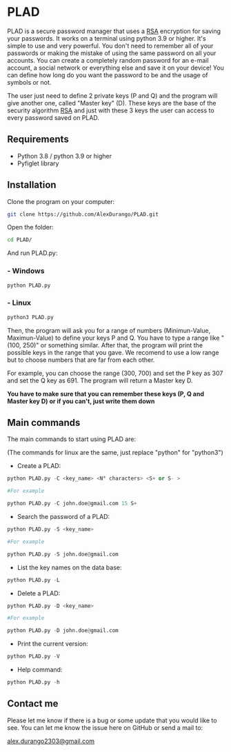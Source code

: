 # PLAD
PLAD is a secure password manager that uses a [RSA](https://www.comparitech.com/blog/information-security/rsa-encryption/) encryption for saving your passwords. It works on a terminal using python 3.9 or higher. It's simple to use and very powerful.
You don't need to remember all of your passwords or making the mistake of using the same password on all your accounts. You can create a completely random password for an e-mail account, a social network or everything else and save it on your device! You can define how long do you want the password to be and the usage of symbols or not.

The user just need to define 2 private keys (P and Q) and the program will give another one, called "Master key" (D). These keys are the base of the security algorithm [RSA](https://www.comparitech.com/blog/information-security/rsa-encryption/) and
just with these 3 keys the user can access to every password saved on PLAD.
 
## Requirements

- Python 3.8 / python 3.9 or higher
- Pyfiglet library

## Installation
Clone the program on your computer:
```bash
git clone https://github.com/AlexDurango/PLAD.git
```

Open the folder:
```bash
cd PLAD/
```

And run PLAD.py:
### - Windows
```python
python PLAD.py
```

### - Linux
```python
python3 PLAD.py
```

Then, the program will ask you for a range of numbers (Minimun-Value, Maximun-Value) to define your keys P and Q.
You have to type a range like "(100, 250)" or something similar. After that, the program will print the possible keys in the range that you gave. We recomend to use a low range but to choose numbers that are far from each other.

For example, you can choose the range (300, 700) and set the P key as 307 and set the Q key as 691.
The program will return a Master key D. 

**You have to make sure that you can remember these keys (P, Q and Master key D) or if you can't, just write them down**


## Main commands

The main commands to start using PLAD are:

(The commands for linux are the same, just replace "python" for "python3")

- Create a PLAD:
```python
python PLAD.py -C <key_name> <N° characters> <S+ or S- >

#For example

python PLAD.py -C john.doe@gmail.com 15 S+
```

- Search the password of a PLAD:
```python
python PLAD.py -S <key_name>

#For example

python PLAD.py -S john.doe@gmail.com
```

- List the key names on the data base:
```python
python PLAD.py -L
```

- Delete a PLAD:
```python
python PLAD.py -D <key_name>

#For example

python PLAD.py -D john.doe@gmail.com
```

- Print the current version:
```python
python PLAD.py -V
```

- Help command:
```python
python PLAD.py -h
```

## Contact me
Please let me know if there is a bug or some update that you would like to see. You can let me know the issue here on GitHub or send a mail to:

alex.durango2303@gmail.com
